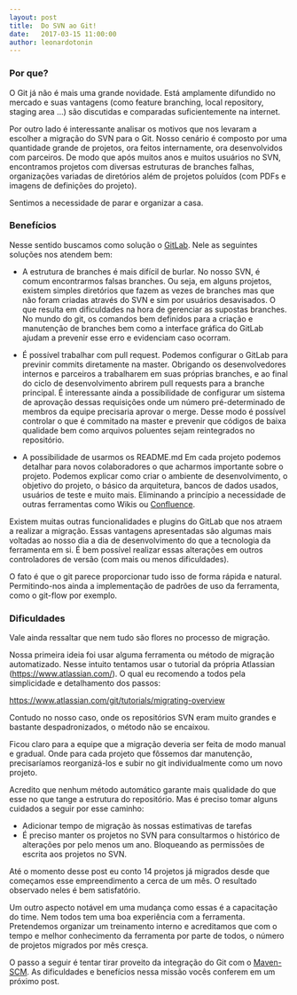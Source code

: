 ```yaml
---
layout: post
title:  Do SVN ao Git!
date:   2017-03-15 11:00:00
author: leonardotonin
---
```


### Por que?
O Git já não é mais uma grande novidade. Está amplamente difundido no mercado e suas vantagens (como feature branching, local repository, staging area ...) são discutidas e comparadas suficientemente na internet.

Por outro lado é interessante analisar os motivos que nos levaram a escolher a migração do SVN para o Git.
Nosso cenário é composto por uma quantidade grande de projetos, ora feitos internamente, ora desenvolvidos com parceiros. De modo que após muitos anos e muitos usuários no SVN, encontramos projetos com diversas estruturas de branches falhas, organizações variadas de diretórios além de projetos poluídos (com PDFs e imagens de definições do projeto).

Sentimos a necessidade de parar e organizar a casa. 

### Benefícios

Nesse sentido buscamos como solução o [GitLab](https://about.gitlab.com/). Nele as seguintes soluções nos atendem bem:

* A estrutura de branches é mais difícil de burlar.
No nosso SVN, é comum encontrarmos falsas branches. Ou seja, em alguns projetos, existem simples diretórios que fazem as vezes de branches mas que não foram criadas através do SVN e sim por usuários desavisados. O que resulta em dificuldades na hora de gerenciar as supostas branches.
No mundo do git, os comandos bem definidos para a criação e manutenção de branches bem como a interface gráfica do GitLab ajudam a prevenir esse erro e evidenciam caso ocorram.

* É possível trabalhar com pull request.
Podemos configurar o GitLab para previnir commits diretamente na master. Obrigando os desenvolvedores internos e parceiros a trabalharem em suas próprias branches, e ao final do ciclo de desenvolvimento abrirem pull requests para a branche principal.
É interessante ainda a possibilidade de configurar um sistema de aprovação dessas requisições onde um número pré-determinado de membros da equipe precisaria aprovar o merge.
Desse modo é possível controlar o que é commitado na master e prevenir que códigos de baixa qualidade bem como arquivos poluentes sejam reintegrados no repositório.

* A possibilidade de usarmos os README.md 
Em cada projeto podemos detalhar para novos colaboradores o que acharmos importante sobre o projeto. Podemos explicar como criar o ambiente de desenvolvimento, o objetivo do projeto, o básico da arquitetura, bancos de dados usados, usuários de teste e muito mais. Eliminando a princípio a necessidade de outras ferramentas como Wikis ou [Confluence](https://www.atlassian.com/software/confluence).

Existem muitas outras funcionalidades e plugins do GitLab que nos atraem a realizar a migração. Essas vantagens apresentadas são algumas mais voltadas ao nosso dia a dia de desenvolvimento do que a tecnologia da ferramenta em si. É bem possível realizar essas alterações em outros controladores de versão (com mais ou menos dificuldades). 

O fato é que o git parece proporcionar tudo isso de forma rápida e natural. Permitindo-nos ainda a implementação de padrões de uso da ferramenta, como o git-flow por exemplo.

### Dificuldades

Vale ainda ressaltar que nem tudo são flores no processo de migração.

Nossa primeira ideia foi usar alguma ferramenta ou método de migração automatizado. Nesse intuito tentamos usar o tutorial da própria Atlassian (https://www.atlassian.com/). O qual eu recomendo a todos pela simplicidade e detalhamento dos passos:

https://www.atlassian.com/git/tutorials/migrating-overview

Contudo no nosso caso, onde os repositórios SVN eram muito grandes e bastante despadronizados, o método não se encaixou.

Ficou claro para a equipe que a migração deveria ser feita de modo manual e gradual. Onde para cada projeto que fôssemos dar manutenção, precisaríamos reorganizá-los e subir no git individualmente como um novo projeto.

Acredito que nenhum método automático garante mais qualidade do que esse no que tange a estrutura do repositório. Mas é preciso tomar alguns cuidados a seguir por esse caminho:

* Adicionar tempo de migração às nossas estimativas de tarefas
* É preciso manter os projetos no SVN para consultarmos o histórico de alterações por pelo menos um ano. Bloqueando as permissões de escrita aos projetos no SVN.

Até o momento desse post eu conto 14 projetos já migrados desde que começamos esse empreendimento a cerca de um mês. O resultado observado neles é bem satisfatório.

Um outro aspecto notável em uma mudança como essas é a capacitação do time. Nem todos tem uma boa experiência com a ferramenta. Pretendemos organizar um treinamento interno e acreditamos que com o tempo e melhor conhecimento da ferramenta por parte de todos, o número de projetos migrados por mês cresça. 

O passo a seguir é tentar tirar proveito da integração do Git com o [Maven-SCM](https://maven.apache.org/scm/). As dificuldades e benefícios nessa missão vocês conferem em um próximo post.
<script type="text/javascript" src="_scripts/disqus.js"></script>